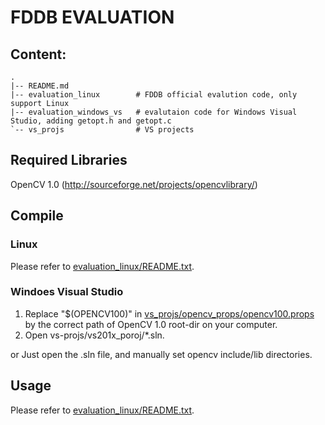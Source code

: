 # FDDB EVALUATION

## Content:
```
.
|-- README.md
|-- evaluation_linux        # FDDB official evalution code, only support Linux
|-- evaluation_windows_vs   # evalutaion code for Windows Visual Studio, adding getopt.h and getopt.c
`-- vs_projs                # VS projects
```

## Required Libraries
OpenCV 1.0 (http://sourceforge.net/projects/opencvlibrary/)

## Compile
### Linux

Please refer to [evaluation_linux/README.txt](evaluation_linux/README.txt).

### Windoes Visual Studio
1. Replace "$(OPENCV100)" in [vs_projs/opencv_props/opencv100.props](vs_projs/opencv_props/opencv100.props) by the correct path of OpenCV 1.0 root-dir on your computer. 
1. Open vs-projs/vs201x_poroj/*.sln.

or
Just open the .sln file, and manually set opencv include/lib directories.

## Usage
Please refer to [evaluation_linux/README.txt](evaluation_linux/README.txt).

